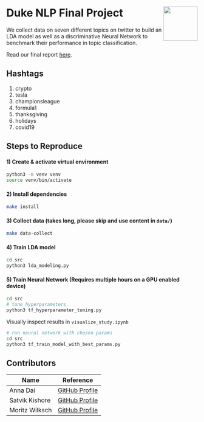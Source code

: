 # Duke NLP Final Project <img width=90 align="right" src="https://upload.wikimedia.org/wikipedia/commons/thumb/e/e6/Duke_University_logo.svg/1024px-Duke_University_logo.svg.png">

We collect data on seven different topics on twitter to build an LDA model as well as a discriminative Neural Network to benchmark their performance in topic classification.

Read our final report [here](https://github.com/dai-anna/Duke-NLP-FinalProject/blob/884f2b059f1ed0d85f596d90068489be4c03bcec/report/report_submission_flat.pdf).


## Hashtags
1) crypto
2) tesla
3) championsleague
4) formula1
5) thanksgiving
6) holidays
7) covid19

## Steps to Reproduce
#### 1) Create & activate virtual environment
```bash
python3 -m venv venv
source venv/bin/activate
```

#### 2) Install dependencies
```bash
make install
```

#### 3) Collect data (takes long, please skip and use content in `data/`) 
```bash
make data-collect
```

#### 4) Train LDA model
```bash
cd src
python3 lda_modeling.py
```


#### 5) Train Neural Network (Requires multiple hours on a GPU enabled device)
```bash
cd src
# tune hyperparameters
python3 tf_hyperparameter_tuning.py
```

Visually inspect results in `visualize_study.ipynb`

```bash
# run neural network with chosen params
cd src
python3 tf_train_model_with_best_params.py
```


## Contributors

| Name | Reference |
|---- | ----|
|Anna Dai | [GitHub Profile](https://github.com/dai-anna)|
|Satvik Kishore| [GitHub Profile](https://github.com/satvikk)|
|Moritz Wilksch |[GitHub Profile](https://github.com/moritzwilksch)|


